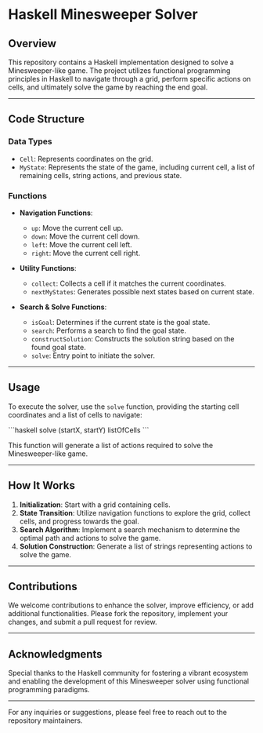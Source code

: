# Haskell Minesweeper Solver

## Overview

This repository contains a Haskell implementation designed to solve a Minesweeper-like game. The project utilizes functional programming principles in Haskell to navigate through a grid, perform specific actions on cells, and ultimately solve the game by reaching the end goal.

---

## Code Structure

### Data Types
- `Cell`: Represents coordinates on the grid.
- `MyState`: Represents the state of the game, including current cell, a list of remaining cells, string actions, and previous state.

### Functions

- **Navigation Functions**:
  - `up`: Move the current cell up.
  - `down`: Move the current cell down.
  - `left`: Move the current cell left.
  - `right`: Move the current cell right.
  
- **Utility Functions**:
  - `collect`: Collects a cell if it matches the current coordinates.
  - `nextMyStates`: Generates possible next states based on current state.

- **Search & Solve Functions**:
  - `isGoal`: Determines if the current state is the goal state.
  - `search`: Performs a search to find the goal state.
  - `constructSolution`: Constructs the solution string based on the found goal state.
  - `solve`: Entry point to initiate the solver.

---

## Usage

To execute the solver, use the `solve` function, providing the starting cell coordinates and a list of cells to navigate:

\`\`\`haskell
solve (startX, startY) listOfCells
\`\`\`

This function will generate a list of actions required to solve the Minesweeper-like game.

---

## How It Works

1. **Initialization**: Start with a grid containing cells.
2. **State Transition**: Utilize navigation functions to explore the grid, collect cells, and progress towards the goal.
3. **Search Algorithm**: Implement a search mechanism to determine the optimal path and actions to solve the game.
4. **Solution Construction**: Generate a list of strings representing actions to solve the game.

---

## Contributions

We welcome contributions to enhance the solver, improve efficiency, or add additional functionalities. Please fork the repository, implement your changes, and submit a pull request for review.

---

## Acknowledgments

Special thanks to the Haskell community for fostering a vibrant ecosystem and enabling the development of this Minesweeper solver using functional programming paradigms.

---

For any inquiries or suggestions, please feel free to reach out to the repository maintainers.
